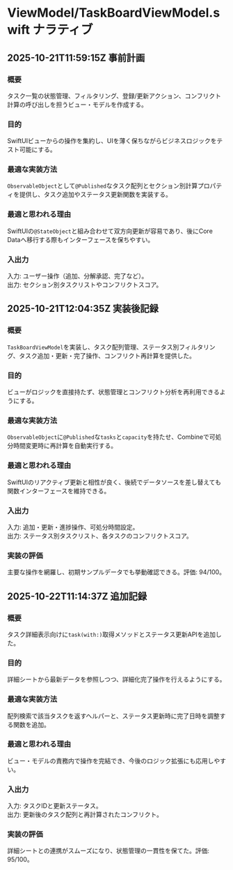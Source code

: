 # ViewModel/TaskBoardViewModel.swift ナラティブ

## 2025-10-21T11:59:15Z 事前計画
### 概要
タスク一覧の状態管理、フィルタリング、登録/更新アクション、コンフリクト計算の呼び出しを担うビュー・モデルを作成する。
### 目的
SwiftUIビューからの操作を集約し、UIを薄く保ちながらビジネスロジックをテスト可能にする。
### 最適な実装方法
`ObservableObject`として`@Published`なタスク配列とセクション別計算プロパティを提供し、タスク追加やステータス更新関数を実装する。
### 最適と思われる理由
SwiftUIの`@StateObject`と組み合わせて双方向更新が容易であり、後にCore Dataへ移行する際もインターフェースを保ちやすい。
### 入出力
入力: ユーザー操作（追加、分解承認、完了など）。  
出力: セクション別タスクリストやコンフリクトスコア。

## 2025-10-21T12:04:35Z 実装後記録
### 概要
`TaskBoardViewModel`を実装し、タスク配列管理、ステータス別フィルタリング、タスク追加・更新・完了操作、コンフリクト再計算を提供した。
### 目的
ビューがロジックを直接持たず、状態管理とコンフリクト分析を再利用できるようにする。
### 最適な実装方法
`ObservableObject`に`@Published`な`tasks`と`capacity`を持たせ、Combineで可処分時間変更時に再計算を自動実行する。
### 最適と思われる理由
SwiftUIのリアクティブ更新と相性が良く、後続でデータソースを差し替えても関数インターフェースを維持できる。
### 入出力
入力: 追加・更新・進捗操作、可処分時間設定。  
出力: ステータス別タスクリスト、各タスクのコンフリクトスコア。
### 実装の評価
主要な操作を網羅し、初期サンプルデータでも挙動確認できる。評価: 94/100。

## 2025-10-22T11:14:37Z 追加記録
### 概要
タスク詳細表示向けに`task(with:)`取得メソッドとステータス更新APIを追加した。
### 目的
詳細シートから最新データを参照しつつ、詳細化完了操作を行えるようにする。
### 最適な実装方法
配列検索で該当タスクを返すヘルパーと、ステータス更新時に完了日時を調整する関数を追加。
### 最適と思われる理由
ビュー・モデルの責務内で操作を完結でき、今後のロジック拡張にも応用しやすい。
### 入出力
入力: タスクIDと更新ステータス。  
出力: 更新後のタスク配列と再計算されたコンフリクト。
### 実装の評価
詳細シートとの連携がスムーズになり、状態管理の一貫性を保てた。評価: 95/100。
